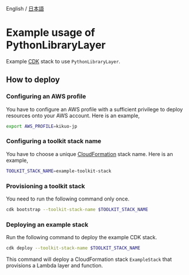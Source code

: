 English / [日本語](./README_ja.md)

# Example usage of PythonLibraryLayer

Example [CDK](https://docs.aws.amazon.com/cdk/latest/guide/home.html) stack to use `PythonLibraryLayer`.

## How to deploy

### Configuring an AWS profile

You have to configure an AWS profile with a sufficient privilege to deploy resources onto your AWS account.
Here is an example,

```sh
export AWS_PROFILE=kikuo-jp
```

### Configuring a toolkit stack name

You have to choose a unique [CloudFormation](https://docs.aws.amazon.com/AWSCloudFormation/latest/UserGuide/Welcome.html) stack name.
Here is an example,

```sh
TOOLKIT_STACK_NAME=example-toolkit-stack
```

### Provisioning a toolkit stack

You need to run the following command only once.

```sh
cdk bootstrap --toolkit-stack-name $TOOLKIT_STACK_NAME
```

### Deploying an example stack

Run the following command to deploy the example CDK stack.

```sh
cdk deploy --toolkit-stack-name $TOOLKIT_STACK_NAME
```

This command will deploy a CloudFormation stack `ExampleStack` that provisions a Lambda layer and function.